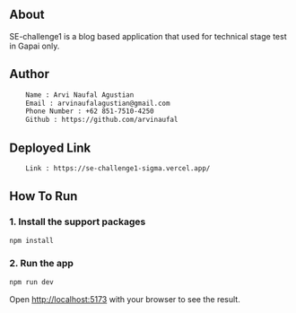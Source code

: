 ## About
SE-challenge1 is a blog based application that used for technical stage test in Gapai only.

## Author
```bash
    Name : Arvi Naufal Agustian
    Email : arvinaufalagustian@gmail.com
    Phone Number : +62 851-7510-4250
    Github : https://github.com/arvinaufal
```

## Deployed Link
```bash
    Link : https://se-challenge1-sigma.vercel.app/
```

## How To Run


### 1. Install the support packages

```bash
npm install
```

### 2. Run the app

```bash
npm run dev
```

Open [http://localhost:5173](http://localhost:5173) with your browser to see the result.